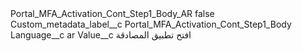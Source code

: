 <?xml version="1.0" encoding="UTF-8"?>
<CustomMetadata xmlns="http://soap.sforce.com/2006/04/metadata" xmlns:xsi="http://www.w3.org/2001/XMLSchema-instance" xmlns:xsd="http://www.w3.org/2001/XMLSchema">
    <label>Portal_MFA_Activation_Cont_Step1_Body_AR</label>
    <protected>false</protected>
    <values>
        <field>Custom_metadata_label__c</field>
        <value xsi:type="xsd:string">Portal_MFA_Activation_Cont_Step1_Body</value>
    </values>
    <values>
        <field>Language__c</field>
        <value xsi:type="xsd:string">ar</value>
    </values>
    <values>
        <field>Value__c</field>
        <value xsi:type="xsd:string">افتح تطبيق المصادقة</value>
    </values>
</CustomMetadata>
